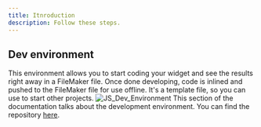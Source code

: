 ```yaml
---
title: Itnroduction
description: Follow these steps.
---
```


## Dev environment

This environment allows you to start coding your widget and see the results right away in a FileMaker file. Once done developing, code is inlined and pushed to the FileMaker file for use offline.
It's a template file, so you can use to start other projects.
![JS_Dev_Environment](/img/JS_Dev_Explain.png)
This section of the documentation talks about the development environment. You can find the repository [here](https://github.com/integrating-magic/js-dev-environment).
